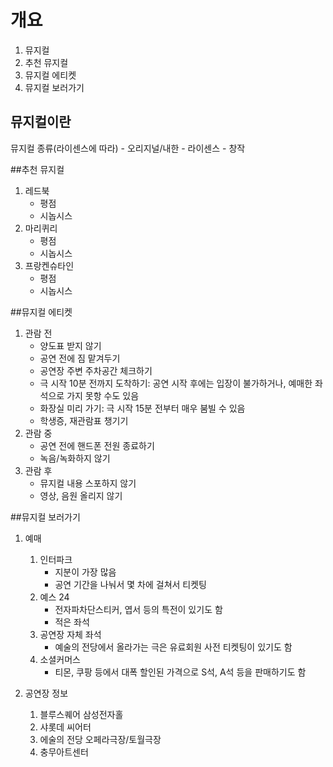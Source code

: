 # 개요
1. 뮤지컬
2. 추천 뮤지컬
3. 뮤지컬 에티켓
4. 뮤지컬 보러가기

## 뮤지컬이란
뮤지컬 종류(라이센스에 따라)
	- 오리지널/내한
	- 라이센스
	- 창작

##추천 뮤지컬
1) 레드북
	- 평점
	- 시놉시스
2) 마리퀴리
	- 평점
	- 시놉시스
3) 프랑켄슈타인
	- 평점
	- 시놉시스

##뮤지컬 에티켓
1) 관람 전
	- 양도표 받지 않기
	- 공연 전에 짐 맡겨두기
	- 공연장 주변 주차공간 체크하기
	- 극 시작 10분 전까지 도착하기: 공연 시작 후에는 입장이 불가하거나, 예매한 좌석으로 가지 못항 수도 있음
	- 화장실 미리 가기: 극 시작 15분 전부터 매우 붐빌 수 있음
	- 학생증, 재관람표 챙기기
2) 관람 중
	- 공연 전에 핸드폰 전원 종료하기
	- 녹음/녹화하지 않기
3) 관람 후
	- 뮤지컬 내용 스포하지 않기
	- 영상, 음원 올리지 않기

##뮤지컬 보러가기
1. 예매
	1) 인터파크
		- 지분이 가장 많음
		- 공연 기간을 나눠서 몇 차에 걸쳐서 티켓팅
	2) 예스 24
		- 전자파차단스티커, 엽서 등의 특전이 있기도 함
		- 적은 좌석
	3) 공연장 자체 좌석
		- 예술의 전당에서 올라가는 극은 유료회원 사전 티켓팅이 있기도 함
	4) 소셜커머스
		- 티몬, 쿠팡 등에서 대폭 할인된 가격으로 S석, A석 등을 판매하기도 함

2. 공연장 정보
	1)  블루스퀘어 삼성전자홀
	2) 샤롯데 씨어터
	3) 에술의 전당 오페라극장/토월극장
	4) 충무아트센터
